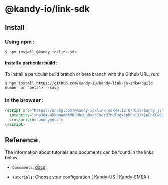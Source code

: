 # @kandy-io/link-sdk

## Install

### Using npm :

`$ npm install @kandy-io/link-sdk`

#### Install a particular build :

To install a particular build branch or beta branch with the Github URL, run:

`$ npm install https://github.com/Kandy-IO/kandy-link-js-sdk#<build number or "beta"> --save`

### In the browser :
```html
<script src="https://unpkg.com/@kandy-io/link-sdk@4.12.0/dist/kandy.js"
  integrity="sha384-4khoWumbkMKLMhtUnOekcIXeY37bUTzgxSphDpij/XEWBnKCw8Z662wOTYReGt03"
  crossorigin="anonymous">
</script>
```
## Reference

The information about tutorials and documents can be found in the links below

* `Documents`: [docs](https://kandy-io.github.io/kandy-link-js-sdk/docs)

* `Tutorials`: Choose your configuration ( [Kandy-US](https://Kandy-IO.github.io/kandy-link-js-sdk/tutorials/?SUBSCRIPTIONFQDN=spidr-ucc.genband.com&WEBSOCKETFQDN=spidr-ucc.genband.com&ICESERVER1=turns:turn-ucc-2.genband.com:443?transport=tcp&ICESERVER2=turns:turn-ucc-1.genband.com:443?transport=tcp#/Configurations) | [Kandy-EMEA](https://Kandy-IO.github.io/kandy-link-js-sdk/tutorials/?SUBSCRIPTIONFQDN=spidr-em.genband.com&WEBSOCKETFQDN=spidr-em.genband.com&ICESERVER1=turns:turn-em-2.genband.com:443?transport=tcp&ICESERVER2=turns:turn-em-1.genband.com:443?transport=tcp#/Configurations) )
